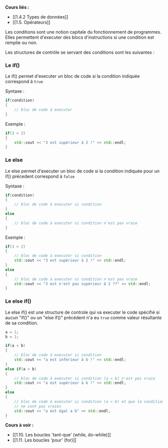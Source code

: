 **Cours liés :**
- [[1.4.2 Types de données]]
- [[1.5. Opérateurs]]

Les conditions sont une notion capitale du fonctionnement de programmes. Elles permettent d'executer des blocs d'instructions si une condition est remplie ou non.

Les structures de contrôle se servant des conditions sont les suivantes : 

### Le **if()** 

Le if() permet d'executer un bloc de code si la condition indiquée correspond à `true`

Syntaxe : 

```cpp
if(condition)
{
	// bloc de code à executer
}
```

Exemple : 

```cpp
if(3 > 2)
{
	std::cout << "3 est supérieur à 2 !" << std::endl;
}
```

### Le **else** 

Le else permet d'executer un bloc de code si la condition indiquée pour un if() précedent correspond à `false`

Syntaxe : 

```cpp
if(condition)
{
	// bloc de code à executer si condition
} 
else 
{
	// bloc de code à executer si condition n'est pas vraie
}
```

Exemple : 

```cpp
if(3 > 2)
{
	// bloc de code à executer si condition
	std::cout << "3 est supérieur à 2 !" << std::endl;
} 
else 
{
	// bloc de code à executer si condition n'est pas vraie
	std::cout << "3 est n'est pas supérieur à 2 ??" << std::endl;
}
```

### Le else if() 

Le else if() est une structure de controle qui va executer le code spécifié si aucun "if()" ou un "else if()" précédent n'a eu `true` comme valeur résultante de sa condition.

```cpp
a = 1;
b = 1;

if(a < b)
{
	// bloc de code à executer si condition
	std::cout << "a est inférieur à b !" << std::endl;
} 
else if(a > b)
{
	// bloc de code à executer si condition (a < b) n'est pas vraie
	std::cout << "a est supérieur à b !" << std::endl;
} 
else 
{
	// bloc de code à executer si condition (a < b) et que la condition (a > b) 
	// ne sont pas vraies
	std::cout << "a est égal a b" << std::endl;
}
```

**Cours à voir :**
- [[1.10. Les boucles 'tant-que' (while, do-while)]]
- [[1.11. Les boucles 'pour' (for)]]